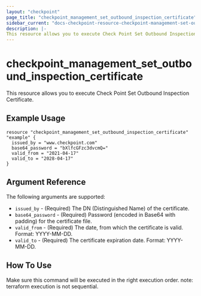 ```yaml
---
layout: "checkpoint"
page_title: "checkpoint_management_set_outbound_inspection_certificate"
sidebar_current: "docs-checkpoint-resource-checkpoint-management-set-outbound-inspection-certificate"
description: |-
This resource allows you to execute Check Point Set Outbound Inspection Certificate.
---
```


# checkpoint_management_set_outbound_inspection_certificate

This resource allows you to execute Check Point Set Outbound Inspection Certificate.

## Example Usage


```hcl
resource "checkpoint_management_set_outbound_inspection_certificate" "example" {
  issued_by = "www.checkpoint.com"
  base64_password = "bXlfcGFzc3dvcmQ="
  valid_from = "2021-04-17"
  valid_to = "2028-04-17"
}
```

## Argument Reference

The following arguments are supported:

* `issued_by` - (Required) The DN (Distinguished Name) of the certificate. 
* `base64_password` - (Required) Password (encoded in Base64 with padding) for the certificate file. 
* `valid_from` - (Required) The date, from which the certificate is valid. Format: YYYY-MM-DD. 
* `valid_to` - (Required) The certificate expiration date. Format: YYYY-MM-DD. 


## How To Use
Make sure this command will be executed in the right execution order. 
note: terraform execution is not sequential.  

